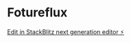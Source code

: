 # Fotureflux

[Edit in StackBlitz next generation editor ⚡️](https://stackblitz.com/~/github.com/Brunofaedobri/Fotureflux)
